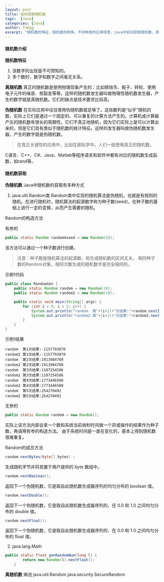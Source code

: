 ```yaml
---
layout: post
title: 如何获取随机数
tags:  [Java]
categories: [Java]
author: Tomgg
excerpt: "随机数的特征，随机数的种类，不同种类的应用场景，java中如何获取随机数，真正随机数如何获取？"
---
```



#### 随机数介绍
**随机数特征**
1. 该数字的出现是不可预知的。
2. 多个数时，数字和数字之间毫无关系。

**真随机数**
真正的随机数是使用物理现象产生的：比如掷钱币、骰子、转轮、使用电子元件的噪音、核裂变等等。这样的随机数发生器叫做物理性随机数发生器，产生的数字就是真随机数。它们的缺点是技术要求比较高。

**伪随机数**
在实际应用中往往使用伪随机数就足够了。这些数列是“似乎”随机的数，实际上它们是通过一个固定的、可以重复的计算方法产生的。计算机或计算器产生的随机数有很长的周期性。它们不真正地随机，因为它们实际上是可以计算出来的，但是它们具有类似于随机数的统计特征。这样的发生器叫做伪随机数发生器，产生的数字就是伪随机数。

>在真正关键性的应用中，比如在密码学中，人们一般使用真正的随机数。

C语言、C++、C#、Java、Matlab等程序语言和软件中都有对应的随机数生成函数，如rand等。

#### 随机数获取
**伪随机数**
Java中随机数的获取有多种方式
1. java.util.Random类
Random类中实现的随机算法是伪随机，也就是有规则的随机。在进行随机时，随机算法的起源数字称为种子数(seed)，在种子数的基础上进行一定的变换，从而产生需要的随机。


Random的构造方法

有参的

``` java
public static Random random4seed = new Random(10);
```

该方法可以通过一个种子数进行创建。
>注意：种子数是随机算法的起源数，和生成随机数的区间无关。
相同种子数的Random对象，相同次数生成的随机数字是完全相同的。

示例1代码

``` java
public class RandowGen {
	public static Random random = new Random(10);
	public static Random random2 = new Random(10);

	public static void main(String[] args) {
		for (int i = 0; i < 5; i++) {
			System.out.println("random  第"+(i+1)+"次结果:"+random.nextInt());
			System.out.println("random2 第"+(i+1)+"次结果:"+random2.nextInt());
		}
	}
}
```

示例1结果

``` 
random  第1次结果:-1157793070
random2 第1次结果:-1157793070
random  第2次结果:1913984760
random2 第2次结果:1913984760
random  第3次结果:1107254586
random2 第3次结果:1107254586
random  第4次结果:1773446580
random2 第4次结果:1773446580
random  第5次结果:254270492
random2 第5次结果:254270492
```

无参的

``` java
public static Random random = new Random();
```

实际上该方法内部会拿一个数和系统当前纳秒时间做一个异或操作的结果作为种子数，再调用有参的构造方法。
由于系统时间是一直在变化的，基本上得到随机数很难重复。

Random的成员方法

``` java
random.nextBytes(byte[] bytes) ;
```

生成随机字节并将其置于用户提供的 byte 数组中。


``` java
random.nextBoolean();
```

返回下一个伪随机数，它是取自此随机数生成器序列的均匀分布的 boolean 值。

``` java
random.nextDouble();
```
返回下一个伪随机数，它是取自此随机数生成器序列的、在 0.0 和 1.0 之间均匀分布的 double 值。

``` java
random.nextFloat();
```
返回下一个伪随机数，它是取自此随机数生成器序列的、在 0.0 和 1.0 之间均匀分布的 float 值。




2. java.lang.Math


``` java	
public static float genRandomNum(long l) {
		return new Random(l).nextFloat();
	}
```



**真随机数**
熵池
java.util.Random
java.security.SecureRandom